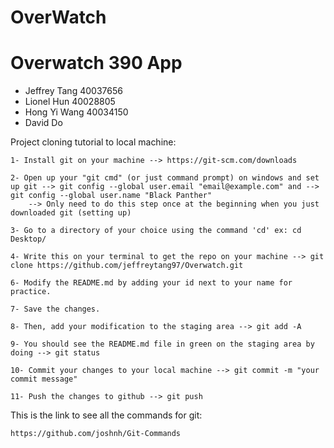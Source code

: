 # OverWatch

# Overwatch 390 App

- Jeffrey Tang 40037656
- Lionel Hun 40028805
- Hong Yi Wang 40034150
- David Do


Project cloning tutorial to local machine:

	1- Install git on your machine --> https://git-scm.com/downloads

	2- Open up your "git cmd" (or just command prompt) on windows and set up git --> git config --global user.email "email@example.com" and --> git config --global user.name "Black Panther"
		--> Only need to do this step once at the beginning when you just downloaded git (setting up)

	3- Go to a directory of your choice using the command 'cd' ex: cd Desktop/

	4- Write this on your terminal to get the repo on your machine --> git clone https://github.com/jeffreytang97/Overwatch.git

	6- Modify the README.md by adding your id next to your name for practice.

	7- Save the changes.

	8- Then, add your modification to the staging area --> git add -A

	9- You should see the README.md file in green on the staging area by doing --> git status

	10- Commit your changes to your local machine --> git commit -m "your commit message"

	11- Push the changes to github --> git push  


This is the link to see all the commands for git:

	https://github.com/joshnh/Git-Commands
